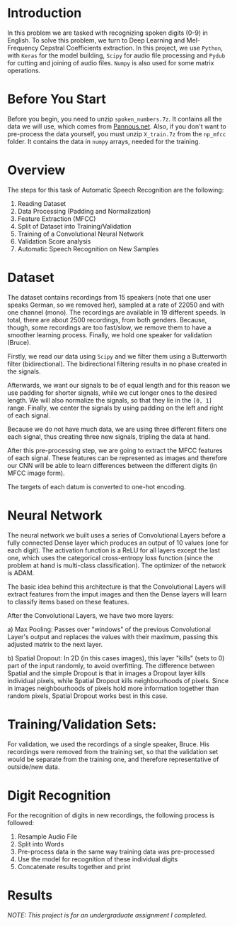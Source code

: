 # Introduction

In this problem we are tasked with recognizing spoken digits (0-9) in English. To solve this problem, we turn to Deep Learning and Mel-Frequency Cepstral Coefficients extraction. In this project, we use `Python`, with `Keras` for the model building, `Scipy` for audio file processing and `Pydub` for cutting and joining of audio files. `Numpy` is also used for some matrix operations.

# Before You Start

Before you begin, you need to unzip `spoken_numbers.7z`. It contains all the data we will use, which comes from [Pannous.net](pannous.net/spoken_numbers.zip). Also, if you don't want to pre-process the data yourself, you must unzip `X_train.7z` from the `np_mfcc` folder. It contains the data in `numpy` arrays, needed for the training.

# Overview

The steps for this task of Automatic Speech Recognition are the following:

1. Reading Dataset
2. Data Processing (Padding and Normalization)
3. Feature Extraction (MFCC)
4. Split of Dataset into Training/Validation
5. Training of a Convolutional Neural Network
6. Validation Score analysis
7. Automatic Speech Recognition on New Samples

# Dataset

The dataset contains recordings from 15 speakers (note that one user speaks German, so we removed her), sampled at a rate of 22050 and with one channel (mono). The recordings are available in 19 different speeds. In total, there are about 2500 recordings, from both genders. Because, though, some recordings are too fast/slow, we remove them to have a smoother learning process. Finally, we hold one speaker for validation (Bruce).

Firstly, we read our data using `Scipy` and we filter them using a Butterworth filter (bidirectional). The bidirectional filtering results in no phase created in the signals.

Afterwards, we want our signals to be of equal length and for this reason we use padding for shorter signals, while we cut longer ones to the desired length. We will also normalize the signals, so that they lie in the `[0, 1]` range. Finally, we center the signals by using padding on the left and right of each signal.

Because we do not have much data, we are using three different filters one each signal, thus creating three new signals, tripling the data at hand.

After this pre-processing step, we are going to extract the MFCC features of each signal. These features can be represented as images and therefore our CNN will be able to learn differences between the different digits (in MFCC image form).

The targets of each datum is converted to one-hot encoding.

# Neural Network

The neural network we built uses a series of Convolutional Layers before a fully connected Dense layer which produces an output of 10 values (one for each digit). The activation function is a ReLU for all layers except the last one, which uses the categorical cross-entropy loss function (since the problem at hand is multi-class classification). The optimizer of the network is ADAM.

The basic idea behind this architecture is that the Convolutional Layers will extract features from the imput images and then the Dense layers will learn to classify items based on these features.

After the Convolutional Layers, we have two more layers:

a) Max Pooling: Passes over "windows" of the previous Convolutional Layer's output and replaces the values with their maximum, passing this adjusted matrix to the next layer.

b) Spatial Dropout: In 2D (in this cases images), this layer "kills" (sets to 0) part of the input randomly, to avoid overfitting. The difference between Spatial and the simple Dropout is that in images a Dropout layer kills individual pixels, while Spatial Dropout kills neighbourhoods of pixels. Since in images neighbourhoods of pixels hold more information together than random pixels, Spatial Dropout works best in this case.

# Training/Validation Sets:

For validation, we used the recordings of a single speaker, Bruce. His recordings were removed from the training set, so that the validation set would be separate from the training one, and therefore representative of outside/new data.

# Digit Recognition

For the recognition of digits in new recordings, the following process is followed:

1. Resample Audio File
2. Split into Words
3. Pre-process data in the same way training data was pre-processed
4. Use the model for recognition of these individual digits
5. Concatenate results together and print

# Results












*NOTE: This project is for an undergraduate assignment I completed.*
